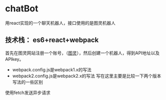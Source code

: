 # chatBot
用react实现的一个聊天机器人，接口使用的是图灵机器人
## 技术栈： es6+react+webpack

首先在图灵网站注册一个账号，（[图灵](http://www.tuling123.com)），然后创建一个机器人，得到API地址以及APIkey。

* webpack.config.js是webpack1.x的写法
* webpack2.config.js是webpack2.x的写法 写在这里主要是比较一下两个版本写法的一些区别

使用fetch发送异步请求
